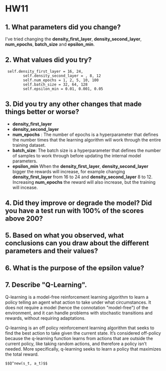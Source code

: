 # HW11

## 1. What parameters did you change?
I've tried changing the **density_first_layer**,  **density_second_layer**, **num_epochs**, **batch_size** and **epsilon_min**.
## 2. What values did you try?
```
 self.density_first_layer = 16, 24, 
        self.density_second_layer = , 8, 12
        self.num_epochs = 1, 2, 5, 10, 100
        self.batch_size = 32, 64, 128
        self.epsilon_min = 0.01, 0.001, 0.05
```
## 3. Did you try any other changes that made things better or worse?
- **density_first_layer**
- **density_second_layer**
- **num_epochs** : The number of epochs is a hyperparameter that defines the number times that the learning algorithm will work through the entire training dataset.
- **batch_size**: The batch size is a hyperparameter that defines the number of samples to work through before updating the internal model parameters.
- **epsilon_min**
When the **density_first_layer**,  **density_second_layer** bigger the rewards will increase, for example changing **density_first_layer** from 16 to 24 and **density_second_layer** 8 to 12. Increasing **num_epochs** the reward will also increase, but the training will incease.
## 4. Did they improve or degrade the model? Did you have a test run with 100% of the scores above 200?
## 5. Based on what you observed, what conclusions can you draw about the different parameters and their values?
## 6. What is the purpose of the epsilon value?
## 7. Describe "Q-Learning".
Q-learning is a model-free reinforcement learning algorithm to learn a policy telling an agent what action to take under what circumstances. It does not require a model (hence the connotation "model-free") of the environment, and it can handle problems with stochastic transitions and rewards, without requiring adaptations.

Q-learning is an off policy reinforcement learning algorithm that seeks to find the best action to take given the current state. It’s considered off-policy because the q-learning function learns from actions that are outside the current policy, like taking random actions, and therefore a policy isn’t needed. More specifically, q-learning seeks to learn a policy that maximizes the total reward.
```
$$Q^new(s_t, a_t)$$
```
